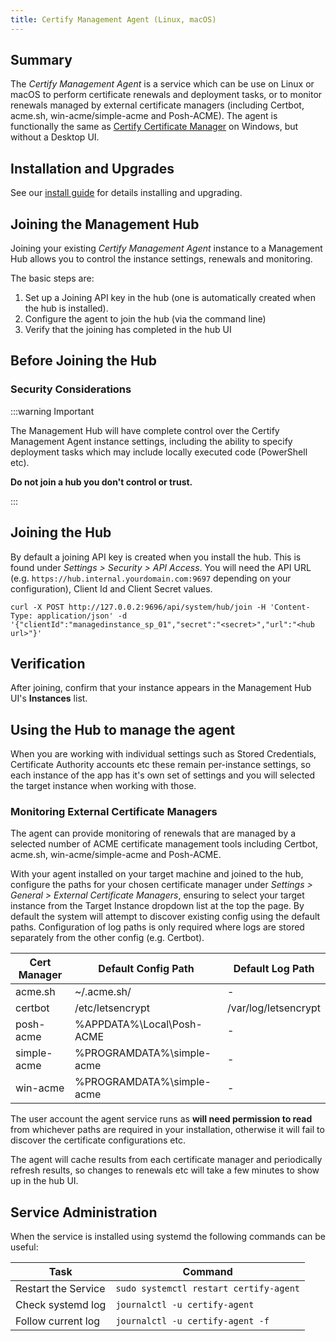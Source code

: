 ```yaml
---
title: Certify Management Agent (Linux, macOS)
---
```


## Summary

The *Certify Management Agent* is a service which can be use on Linux or macOS to perform certificate renewals and deployment tasks, or to monitor renewals managed by external certificate managers (including Certbot, acme.sh, win-acme/simple-acme and Posh-ACME). The agent is functionally the same as [Certify Certificate Manager](ccm.md) on Windows, but without a Desktop UI.

## Installation and Upgrades

See our [install guide](../installation/linux#certify-management-agent) for details installing and upgrading.

## Joining the Management Hub

Joining your existing *Certify Management Agent* instance to a Management Hub allows you to control the instance settings, renewals and monitoring.

The basic steps are:

1. Set up a Joining API key in the hub (one is automatically created when the hub is installed).
2. Configure the agent to join the hub (via the command line)
3. Verify that the joining has completed in the hub UI

## Before Joining the Hub

### Security Considerations

:::warning Important

The Management Hub will have complete control over the Certify Management Agent instance settings, including the ability to specify deployment tasks which may include locally executed code (PowerShell etc).

 **Do not join a hub you don't control or trust.**

 :::

## Joining the Hub

By default a joining API key is created when you install the hub. This is found under *Settings > Security > API Access*. You will need the API URL (e.g. `https://hub.internal.yourdomain.com:9697` depending on your configuration), Client Id and Client Secret values.

```
curl -X POST http://127.0.0.2:9696/api/system/hub/join -H 'Content-Type: application/json' -d '{"clientId":"managedinstance_sp_01","secret":"<secret>","url":"<hub url>"}'
```

## Verification

After joining, confirm that your instance appears in the Management Hub UI's **Instances** list.

## Using the Hub to manage the agent

When you are working with individual settings such as Stored Credentials, Certificate Authority accounts etc these remain per-instance settings, so each instance of the app has it's own set of settings and you will selected the target 
instance when working with those. 

### Monitoring External Certificate Managers

The agent can provide monitoring of renewals that are managed by a selected number of ACME certificate management tools including Certbot, acme.sh, win-acme/simple-acme and Posh-ACME.

With your agent installed on your target machine and joined to the hub, configure the paths for your chosen certificate manager under *Settings > General > External Certificate Managers*, ensuring to select your target instance from the Target Instance dropdown list at the top the page. By default the system will attempt to discover existing config using the default paths. Configuration of log paths is only required where logs are stored separately from the other config (e.g. Certbot).

| Cert Manager  | Default Config Path  | Default Log Path  |
|---|---|---|
| acme.sh  | ~/.acme.sh/ |  - |
| certbot  | /etc/letsencrypt | /var/log/letsencrypt  |
| posh-acme  | %APPDATA%\Local\Posh-ACME  | -  |
| simple-acme  | %PROGRAMDATA%\simple-acme | -  |
| win-acme  | %PROGRAMDATA%\simple-acme |  - |

The user account the agent service runs as **will need permission to read** from whichever paths are required in your installation, otherwise it will fail to discover the certificate configurations etc.

The agent will cache results from each certificate manager and periodically refresh results, so changes to renewals etc will take a few minutes to show up in the hub UI.

## Service Administration

When the service is installed using systemd the following commands can be useful:

|Task|Command|
|---|---|
|Restart the Service | `sudo systemctl restart certify-agent` |
|Check systemd log | `journalctl -u certify-agent` |
|Follow current log | `journalctl -u certify-agent -f` |